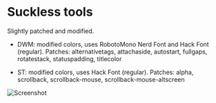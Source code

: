 # Suckless tools

Slightly patched and modified.

* DWM: modified colors, uses RobotoMono Nerd Font and Hack Font (regular).
	Patches: alternativetags, attachaside, autostart, fullgaps, rotatestack, statuspadding, titlecolor

* ST: modified colors, uses Hack Font (regular).
	Patches: alpha, scrollback, scrollback-mouse, scrollback-mouse-altscreen

![Screenshot](https://github.com/geirda/Arch/screenshots/dwm-st.png)

